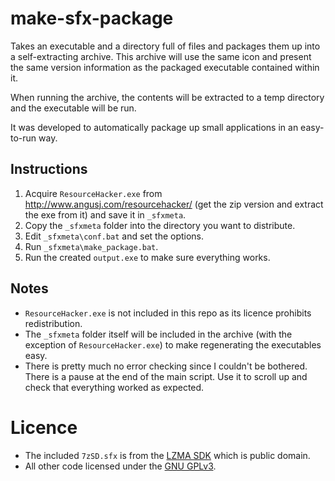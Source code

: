 make-sfx-package
================
Takes an executable and a directory full of files and packages them up into a
self-extracting archive. This archive will use the same icon and present the
same version information as the packaged executable contained within it.

When running the archive, the contents will be extracted to a temp directory
and the executable will be run.

It was developed to automatically package up small applications in an
easy-to-run way.

Instructions
------------
1. Acquire `ResourceHacker.exe` from http://www.angusj.com/resourcehacker/
   (get the zip version and extract the exe from it) and save it in `_sfxmeta`.
1. Copy the `_sfxmeta` folder into the directory you want to distribute.
2. Edit `_sfxmeta\conf.bat` and set the options.
3. Run `_sfxmeta\make_package.bat`.
4. Run the created `output.exe` to make sure everything works.

Notes
-----
- `ResourceHacker.exe` is not included in this repo as its licence prohibits
  redistribution.
- The `_sfxmeta` folder itself will be included in the archive (with the
  exception of `ResourceHacker.exe`) to make regenerating the executables easy.
- There is pretty much no error checking since I couldn't be bothered. There is
  a pause at the end of the main script. Use it to scroll up and check that
  everything worked as expected.

Licence
=======
- The included `7zSD.sfx` is from the [LZMA SDK](https://www.7-zip.org/sdk.html) which is public domain.
- All other code licensed under the [GNU GPLv3](https://www.gnu.org/licenses/gpl-3.0.html).